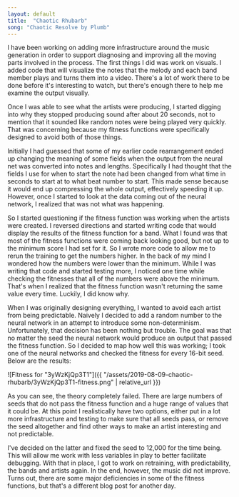 ```yaml
---
layout: default
title:  "Chaotic Rhubarb"
song: "Chaotic Resolve by Plumb"
---
```


I have been working on adding more infrastructure around the music generation in
order to support diagnosing and improving all the moving parts involved in the
process.  The first things I did was work on visuals. I added code that will
visualize the notes that the melody and each band member plays and turns them
into a video. There's a lot of work there to be done before it's interesting to
watch, but there's enough there to help me examine the output visually.

Once I was able to see what the artists were producing, I started digging into
why they stopped producing sound after about 20 seconds, not to mention that it
sounded like random notes were being played very quickly. That was concerning
because my fitness functions were specifically designed to avoid both of those
things.

Initially I had guessed that some of my earlier code rearrangement ended up
changing the meaning of some fields when the output from the neural net was
converted into notes and lengths. Specifically I had thought that the fields I
use for when to start the note had been changed from what time in seconds to
start at to what beat number to start. This made sense because it would end up
compressing the whole output, effectively speeding it up. However, once I
started to look at the data coming out of the neural network, I realized that
was not what was happening.

So I started questioning if the fitness function was working when the artists
were created. I reversed directions and started writing code that would display
the results of the fitness function for a band. What I found was that most of
the fitness functions were coming back looking good, but not up to the minimum
score I had set for it. So I wrote more code to allow me to rerun the training
to get the numbers higher. In the back of my mind I wondered how the numbers
were lower than the minimum. While I was writing that code and started testing
more, I noticed one time while checking the fitnesses that all of the numbers
were above the minimum. That's when I realized that the fitness function wasn't
returning the same value every time. Luckily, I did know why.

When I was originally designing everything, I wanted to avoid each artist from
being predictable. Naively I decided to add a random number to the neural
network in an attempt to introduce some non-determinism. Unfortunately, that
decision has been nothing but trouble. The goal was that no matter the seed the
neural network would produce an output that passed the fitness function. So I
decided to map how well this was working; I took one of the neural networks and
checked the fitness for every 16-bit seed. Below are the results:

![Fitness for "3yWzKjQp3T1"]({{ "/assets/2019-08-09-chaotic-rhubarb/3yWzKjQp3T1-fitness.png" | relative_url }})

As you can see, the theory completely failed. There are large numbers of seeds
that do not pass the fitness function and a huge range of values that it could
be. At this point I realistically have two options, either put in a lot more
infrastructure and testing to make sure that all seeds pass, or remove the seed
altogether and find other ways to make an artist interesting and not
predictable.

I've decided on the latter and fixed the seed to 12,000 for the time being. This
will allow me work with less variables in play to better facilitate debugging.
With that in place, I got to work on retraining, with predictability, the bands
and artists again. In the end, however, the music did not improve. Turns out,
there are some major deficiencies in some of the fitness functions, but that's a
different blog post for another day.
